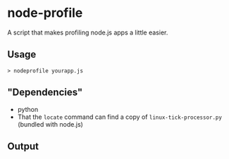 # node-profile

A script that makes profiling node.js apps a little easier.

## Usage
`> nodeprofile yourapp.js`

## "Dependencies"
* python
* That the `locate` command can find a copy of `linux-tick-processor.py` (bundled with node.js)

## Output

<img src="http://mape.me/nodeprofile.png" alt="">
